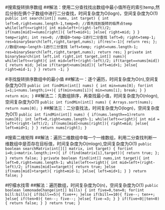 #搜索旋转排序数组
##解法：使用二分查找找出数组中最小值所在的索引temp,然后分别在俩个子数组中进行二分查找，时间复杂度为O(logn)，空间复杂度为O(1)
`public int search(int[] nums, int target) {
    int left=0,right=nums.length-1,temp=0;
    //首先找到旋转的临界点temp
    while(left<=right){
        int mid=left+(right-left)/2;
        if(nums[mid]>=nums[right]){
            left=mid+1;
        }else{
            right=mid;
        }
    }
    temp=right;
    int res=0;
    //数组0~temp-1进行二分查找
    left=0;
    right=temp-1;
    res=binarySearch(left,right,target,nums);
    if(res!=-1){
        return res;
    };
    //数组temp~length-1进行二分查找
    left=temp;
    right=nums.length-1;
    res=binarySearch(left,right,target,nums);
    return res;
}`
`private int binarySearch(int left,int right,int target,int[] nums){
    while(left<=right){
        int mid=left+(right-left)/2;
        if(target==nums[mid]){
            return mid;
        }else if(target>nums[mid]){
            left=mid+1;
        }else{
            right=mid-1;
        }
    }
    return -1;
}`



#寻找旋转排序数组中的最小值
##解法一：逐个遍历，时间复杂度为O(n),空间复杂度为O(1)
`public int findMin(int[] nums) {
    int min=nums[0];
    for(int i=1;i<nums.length;i++){
        if(min>nums[i]){
            min=nums[i];
            break;
        }
    }
    return min;
}`
##解法二：先数组排序，再查找最小值，时间复杂度为O(nlogn),空间复杂度为O(1)
`public int findMin(int[] nums) {
    Arrays.sort(nums);
    return nums[0];
}`
##解法三：二分查找法，时间复杂度为O(logn)，空间复杂度为O(1)
`public int findMin(int[] nums) {
    if(nums.length==1)return nums[0];
    int left=0,right=nums.length-1;
    while(left<=right){
        int mid = left+(right-left)/2;
        if(nums[mid]<nums[right]){
            right=mid;
        }else{
            left=mid+1;
        }
    }
    return nums[right];
}`



#搜索二维矩阵
##解法：遍历二维数组中每一个一维数组，利用二分查找判断一维数组中是否存在目标值，时间复杂度为O(mlogn),空间复杂度为O(1)
`public boolean searchMatrix(int[][] matrix, int target) {
    for(int i=0;i<matrix.length;i++){
        if (find(matrix[i],target)){
            return true;
        };
    }
    return false;
}`
`private boolean find(int[] nums,int target){
    int left=0,right=nums.length-1;
    while(left<=right){
        int mid=left+(right-left)/2;
        if(nums[mid]==target){
            return true;
        }else if(nums[mid]>target){
            right=mid-1;
        }else{
            left=mid+1;
        }
    }
    return false;
}`



#柠檬水找零
##解法：遍历数组，时间复杂度为O(n)，空间复杂度为O(1)
`public boolean lemonadeChange(int[] bills) {
    int five=0,ten=0;
    for(int bill:bills){
        if(bill==5){
            five++;
        }else if(bill==10){
            five--;
            ten++;
        }else{
            if(ten>0){
                ten--;
                five--;
            }else{
                five-=3;
            }
        }
        if(five<0||ten<0){
            return false;
        }
    }
    return true;
}`
